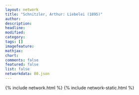 ```yaml
---
layout: network
title: "Schnitzler, Arthur: Liebelei (1895)"
author:
description:
headline:
modified:
category:
tags: []
imagefeature: 
mathjax: 
chart: 
comments: false
featured: false
list: false
networkdata: 80.json
---
```

{% include network.html %}
{% include network-static.html %}
